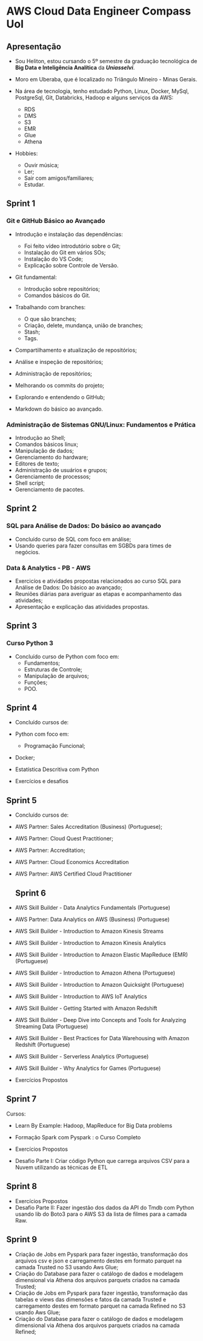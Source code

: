 # AWS Cloud Data Engineer Compass Uol

## Apresentação

- Sou Heliton, estou cursando o 5º semestre da graduação tecnológica de **Big Data e Inteligência Analítica** da ***Uniasselvi***.
- Moro em Uberaba, que é localizado no Triângulo Mineiro - Minas Gerais.
- Na área de tecnologia, tenho estudado Python, Linux, Docker, MySql, PostgreSql, Git, Databricks, Hadoop e alguns serviços da AWS:
    - RDS
    - DMS
    - S3
    - EMR
    - Glue
    - Athena

- Hobbies:
    - Ouvir música;
    - Ler;
    - Sair com amigos/familiares;
    - Estudar.

## Sprint 1

### Git e GitHub Básico ao Avançado

- Introdução e instalação das dependências:
    - Foi feito vídeo introdutório sobre o Git;
    - Instalação do Git em vários SOs;
    - Instalação do VS Code;
    - Explicação sobre Controle de Versão.

- Git fundamental:
    - Introdução sobre repositórios;
    - Comandos básicos do Git.

- Trabalhando com branches:
    - O que são branches;
    - Criação, delete, mundança, união de branches;
    - Stash;
    - Tags.

- Compartilhamento e atualização de repositórios;
- Análise e inspeção de repositórios;
- Administração de repositórios;
- Melhorando os commits do projeto;
- Explorando e entendendo o GitHub;
- Markdown do básico ao avançado.

### Administração de Sistemas GNU/Linux: Fundamentos e Prática

- Introdução ao Shell;
- Comandos básicos linux;
- Manipulação de dados;
- Gerenciamento do hardware;
- Editores de texto;
- Administração de usuários e grupos;
- Gerenciamento de processos;
- Shell script;
- Gerenciamento de pacotes.

## Sprint 2

### SQL para Análise de Dados: Do básico ao avançado

- Concluído curso de SQL com foco em análise;
- Usando queries para fazer consultas em SGBDs para times de negócios.

### Data & Analytics - PB - AWS

- Exercicíos e atividades propostas relacionados ao curso SQL para Análise de Dados: Do básico ao avançado;
- Reuniões diárias para averiguar as etapas e acompanhamento das atividades;
- Apresentação e explicação das atividades propostas.

## Sprint 3

### Curso Python 3

- Concluído curso de Python com foco em:
    - Fundamentos;
    - Estruturas de Controle;
    - Manipulação de arquivos;
    - Funções;
    - POO.
    
## Sprint 4

- Concluído cursos de: 

- Python com foco em:
    - Programação Funcional;
- Docker;
- Estatística Descritiva com Python
- Exercícios e desafios

## Sprint 5

- Concluído cursos de: 

- AWS Partner: Sales Accreditation (Business) (Portuguese);
- AWS Partner: Cloud Quest Practitioner;
- AWS Partner: Accreditation;
- AWS Partner: Cloud Economics Accreditation
- AWS Partner: AWS Certified Cloud Practitioner

  ## Sprint 6

- AWS Skill Builder - Data Analytics Fundamentals (Portuguese)
- AWS Partner: Data Analytics on AWS (Business) (Portuguese)
- AWS Skill Builder - Introduction to Amazon Kinesis Streams
- AWS Skill Builder - Introduction to Amazon Kinesis Analytics
- AWS Skill Builder - Introduction to Amazon Elastic MapReduce (EMR) (Portuguese)
- AWS Skill Builder - Introduction to Amazon Athena (Portuguese)
- AWS Skill Builder - Introduction to Amazon Quicksight (Portuguese)
- AWS Skill Builder - Introduction to AWS IoT Analytics
- AWS Skill Builder - Getting Started with Amazon Redshift
- AWS Skill Builder - Deep Dive into Concepts and Tools for Analyzing Streaming Data (Portuguese)
- AWS Skill Builder - Best Practices for Data Warehousing with Amazon Redshift (Portuguese)
- AWS Skill Builder - Serverless Analytics (Portuguese)
- AWS Skill Builder - Why Analytics for Games (Portuguese)
- Exercícios Propostos

## Sprint 7

Cursos:
- Learn By Example: Hadoop, MapReduce for Big Data problems
- Formação Spark com Pyspark : o Curso Completo

- Exercícios Propostos
- Desafio Parte I: Criar código Python que carrega arquivos CSV para a Nuvem utilizando as técnicas de ETL

## Sprint 8

- Exercícios Propostos
- Desafio Parte II: Fazer ingestão dos dados da API do Tmdb com Python usando lib do Boto3 para o AWS S3 da lista de filmes para a camada Raw.

## Sprint 9

- Criação de Jobs em Pyspark para fazer ingestão, transformação dos arquivos csv e json e carregamento destes em formato parquet na camada Trusted no S3 usando Aws Glue;
- Criação do Database para fazer o catálogo de dados e modelagem dimensional via Athena dos arquivos parquets criados na camada Trusted;
- Criação de Jobs em Pyspark para fazer ingestão, transformação das tabelas e views das dimensões e fatos da camada Trusted e carregamento destes em formato parquet na camada Refined no S3 usando Aws Glue;
- Criação do Database para fazer o catálogo de dados e modelagem dimensional via Athena dos arquivos parquets criados na camada Refined;














